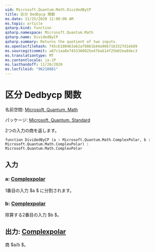 ```yaml
---
uid: Microsoft.Quantum.Math.DividedByCP
title: 区分 Dedbycp 関数
ms.date: 11/25/2020 12:00:00 AM
ms.topic: article
qsharp.kind: function
qsharp.namespace: Microsoft.Quantum.Math
qsharp.name: DividedByCP
qsharp.summary: Returns the quotient of two inputs.
ms.openlocfilehash: 745cb108463a62af8861b44a9667163327d1eb89
ms.sourcegitcommit: a87c1aa8e7453360025e47ba614f25b02ea84ec3
ms.translationtype: MT
ms.contentlocale: ja-JP
ms.lasthandoff: 11/26/2020
ms.locfileid: "96210881"
---
```

# <a name="dividedbycp-function"></a>区分 Dedbycp 関数

名前空間: [Microsoft. Quantum. Math](xref:Microsoft.Quantum.Math)

パッケージ: [Microsoft. Quantum. Standard](https://nuget.org/packages/Microsoft.Quantum.Standard)


2つの入力の商を返します。

```qsharp
function DividedByCP (a : Microsoft.Quantum.Math.ComplexPolar, b : Microsoft.Quantum.Math.ComplexPolar) : Microsoft.Quantum.Math.ComplexPolar
```


## <a name="input"></a>入力

### <a name="a--complexpolar"></a>a: [Complexpolar](xref:Microsoft.Quantum.Math.ComplexPolar)

1番目の入力 $a $ に分割されます。


### <a name="b--complexpolar"></a>b: [Complexpolar](xref:Microsoft.Quantum.Math.ComplexPolar)

除算する2番目の入力 $b $。



## <a name="output--complexpolar"></a>出力: [Complexpolar](xref:Microsoft.Quantum.Math.ComplexPolar)

商 $a/b $。